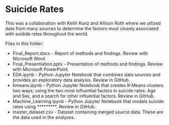 # Suicide Rates
This was a collaboration with Keith Kunz and Allison Roth where we utlized data from many sources to determine the factors most closely associated with suidide rates throughout the world.

Files in this folder:
  - Final_Report.docx - Report of methods and findings. Review with Microsoft Word.
  - Final_Presentiation.pptx - Presentation of methods and findings. Review with Microsoft PowerPoint.
  - EDA.ipynb - Python Jupyter Notebook that combines data sources and provides an exploratory data analysis. Review in GitHub.
  - kmeans.ipynb - Python Jupyter Notebook that creates K-Means clusters two ways; using the two most influential factors in suicide rates: Age and Sex, and a search for other influential factors. Review in GitHub.
  - Machine_Learning.ipynb - Python Jupyter Notebook that models suicide rates using *********. Review in GitHub.
  - master_dataset.csv - Dataset containing merged source data. These are the data used in the analyses.
